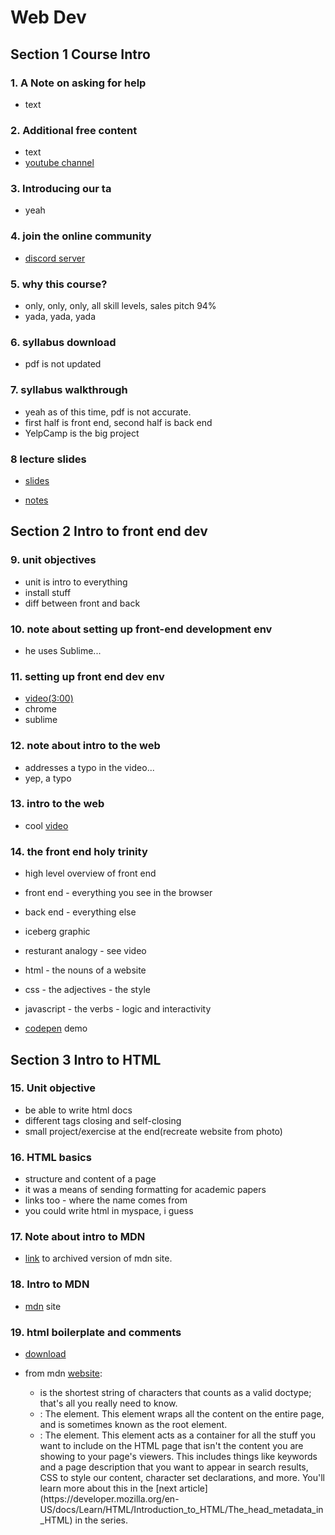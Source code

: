 # Web Dev

## Section 1 Course Intro

### 1. A Note on asking for help
- text

### 2. Additional free content
- text
- [youtube channel](https://www.youtube.com/c/ColtSteeleCode)

### 3. Introducing our ta 

- yeah

### 4. join the online community

- [discord server](https://discord.gg/CUga7jX)

### 5. why this course?

- only, only, only, all skill levels, sales pitch 94%
- yada, yada, yada


### 6. syllabus download

- pdf is not updated

### 7. syllabus walkthrough

- yeah as of this time, pdf is not accurate.
- first half is front end, second half is back end
- YelpCamp is the big project

### 8 lecture slides

- [slides](https://drive.google.com/drive/folders/0B7qHXcyKO8LKWGdpcXQtM2liUjQ)

- [notes](https://drive.google.com/drive/folders/12jCkOQCAtXoxxpwfevuWDlYgWj6ryh3N)



## Section 2 Intro to front end dev

### 9. unit objectives

- unit is intro to everything
- install stuff
- diff between front and back

### 10. note about setting up front-end development env

- he uses Sublime...

### 11. setting up front end dev env

- [video(3:00)]()
- chrome
- sublime 

### 12. note about intro to the web

- addresses a typo in the video...
- yep, a typo

### 13. intro to the web

- cool [video](https://www.youtube.com/watch?v=qEdv_pem-JM)

### 14. the front end holy trinity

- high level overview of front end
- front end - everything you see in the browser
- back end - everything else
- iceberg graphic
- resturant analogy - see video
- html - the nouns of a website
- css - the adjectives - the style
- javascript - the verbs - logic and interactivity 

- [codepen](http://codepen.io/Colt/pen/WQQVvE) demo

## Section 3 Intro to HTML

### 15. Unit objective

- be able to write html docs
- different tags closing and self-closing
- small project/exercise at the end(recreate website from photo)

### 16. HTML basics

- structure and content of a page
- it was a means of sending formatting for academic papers
- links too - where the name comes from
- you could write html in myspace, i guess


### 17. Note about intro to MDN

- [link](https://developer.mozilla.org/en-US/docs/Learn/HTML/Introduction_to_HTML) to archived version of mdn site.

### 18. Intro to MDN

- [mdn](https://developer.mozilla.org/en-US/docs/Web/HTML) site

### 19. html boilerplate and comments

- [download](section3/boilerplate.html)

- from mdn [website](https://developer.mozilla.org/en-US/docs/Learn/HTML/Introduction_to_HTML/Getting_started#Anatomy_of_an_HTML_document):
    - <!DOCTYPE html> is the shortest string of characters that counts as a valid doctype; that's all you really need to know.
    - <html></html>: The <html> element. This element wraps all the content on the entire page, and is sometimes known as the root element.
    - <head></head>: The <head> element. This element acts as a container for all the stuff you want to include on the HTML page that isn't the content you are showing to your page's viewers. This includes things like keywords and a page description that you want to appear in search results, CSS to style our content, character set declarations, and more. You'll learn more about this in the [next article](https://developer.mozilla.org/en-US/docs/Learn/HTML/Introduction_to_HTML/The_head_metadata_in_HTML) in the series.